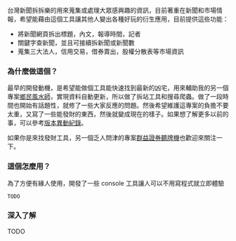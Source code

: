 台灣新聞拆拆樂的用來蒐集或處理大眾感興趣的資訊，目前著重在新聞和市場情報，希望能藉由這個工具讓其他人變出各種好玩的衍生應用，目前提供這些功能：

* 將新聞網頁拆出標題，內文，報導時間，記者
* 關鍵字查新聞，並且可接續拆新聞或新聞數
* 蒐集三大法人，信用交易，借券賣出，股權分散表等市場資訊

### 為什麼做這個？

最早的開發動機，是希望能做個工具能快速找到最新的凶宅，用來輔助我的另一個專案[鄉民風水師](https://geomancer.tacosync.com/)，實現資料自動更新，所以做了拆站工具和搜尋爬蟲。做了一段時間也開始有話題性，就修了一些大家反應的問題。然後希望維護這專案的負擔不要太重，又寫了一些能發財的東西，然後就變成現在的樣子。如果想了解更多以前的事，可以參考[版本異動紀錄](docs/changelog.md)。

如果你是來找發財工具，另一個乏人問津的專案[群益證券聽牌機](https://github.com/virus-warnning/skcom)也歡迎來關注一下。 

### 這個怎麼用？

為了方便有緣人使用，開發了一些 console 工具讓人可以不用寫程式就立即體驗

```bash
TODO
```

### 深入了解

TODO
